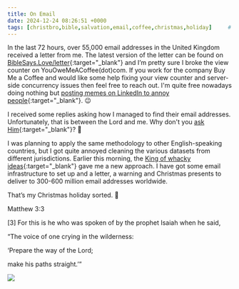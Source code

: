 ```yaml
---
title: On Email
date: 2024-12-24 08:26:51 +0000
tags: [christbro,bible,salvation,email,coffee,christmas,holiday]     # TAG names should always be lowercase
---
```


In the last 72 hours, over 55,000 email addresses in the United Kingdom received a letter from me. The latest version of the letter can be found on [BibleSays.Love/letter](https://biblesays.love/letter){:target="_blank"} and I’m pretty sure I broke the view counter on YouOweMeACoffee(dot)com. If you work for the company Buy Me a Coffee and would like some help fixing your view counter and server-side concurrency issues then feel free to reach out. I'm quite free nowadays doing nothing but [posting memes on LinkedIn to annoy people](https://www.linkedin.com/in/aaron-yang-7a6486154/recent-activity/all/){:target="_blank"}. 😉

I received some replies asking how I managed to find their email addresses. Unfortunately, that is between the Lord and me. Why don't you [ask Him](https://www.biblegateway.com/passage/?search=Matthew%206%3A9-13&version=NIV){:target="_blank"}? 🙏

I was planning to apply the same methodology to other English-speaking countries, but I got quite annoyed cleaning the various datasets from different jurisdictions. Earlier this morning, the [King of whacky ideas](../on-peanut-butter-jelly-part-1){:target="_blank"} gave me a new approach. I have got some email infrastructure to set up and a letter, a warning and Christmas presents to deliver to 300-600 million email addresses worldwide.

That’s my Christmas holiday sorted. 🫨

Matthew 3:3

[3] For this is he who was spoken of by the prophet Isaiah when he said,

“The voice of one crying in the wilderness:

‘Prepare the way of the Lord;

make his paths straight.’”

![](/f7e18f7b504d768f456123a275c28d18.jpeg)